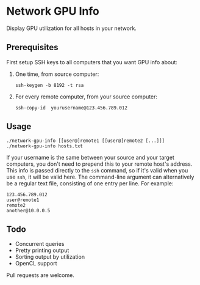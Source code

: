 # Network GPU Info

Display GPU utilization for all hosts in your network.


## Prerequisites
First setup SSH keys to all computers that you want GPU info about:

1. One time, from source computer:

       ssh-keygen -b 8192 -t rsa

2. For every remote computer, from your source computer:

       ssh-copy-id  yourusername@123.456.789.012


## Usage

    ./network-gpu-info [[user@]remote1 [[user@]remote2 [...]]]
    ./network-gpu-info hosts.txt

If your username is the same between your source and your target computers, you
don't need to prepend this to your remote host's address.  This info is passed
directly to the `ssh` command, so if it's valid when you use `ssh`, it will be
valid here.
The command-line argument can alternatively be a regular text file, consisting
of one entry per line.  For example:

    123.456.789.012
    user@remote1
    remote2
    another@10.0.0.5


## Todo
- Concurrent queries
- Pretty printing output
- Sorting output by utilization
- OpenCL support

Pull requests are welcome.
